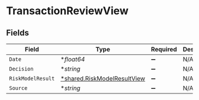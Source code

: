 # TransactionReviewView


## Fields

| Field                                                                     | Type                                                                      | Required                                                                  | Description                                                               |
| ------------------------------------------------------------------------- | ------------------------------------------------------------------------- | ------------------------------------------------------------------------- | ------------------------------------------------------------------------- |
| `Date`                                                                    | **float64*                                                                | :heavy_minus_sign:                                                        | N/A                                                                       |
| `Decision`                                                                | **string*                                                                 | :heavy_minus_sign:                                                        | N/A                                                                       |
| `RiskModelResult`                                                         | [*shared.RiskModelResultView](../../models/shared/riskmodelresultview.md) | :heavy_minus_sign:                                                        | N/A                                                                       |
| `Source`                                                                  | **string*                                                                 | :heavy_minus_sign:                                                        | N/A                                                                       |